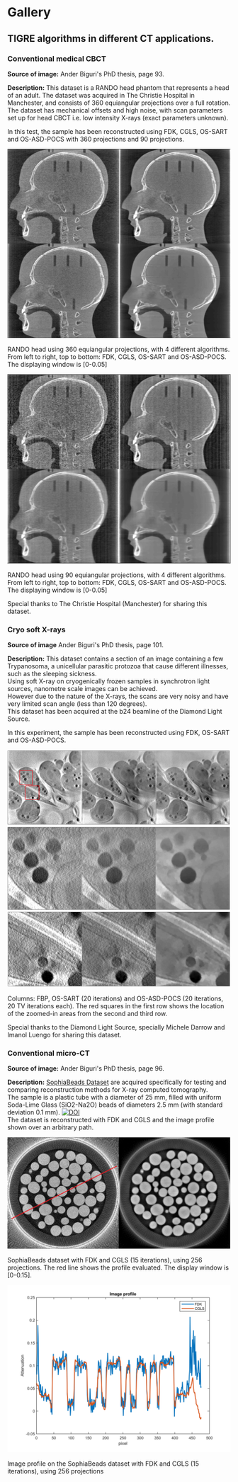 Gallery
=======

## TIGRE algorithms in different CT applications. 

### Conventional medical CBCT

**Source of image:** Ander Biguri's PhD thesis, page 93.

**Description:** This dataset is a RANDO head phantom that represents a head of an adult. The
dataset was acquired in The Christie Hospital in Manchester, and consists of 360 equiangular
projections over a full rotation.\
 The dataset has mechanical offsets and high noise,
with scan parameters set up for head CBCT i.e. low intensity X-rays (exact parameters unknown).

In this test, the sample has been reconstructed using FDK, CGLS, OS-SART and OS-ASD-POCS with 360 projections 
and 90 projections.

![im1](https://raw.githubusercontent.com/AnderBiguri/PhDThesis/master/Applications/randofull.png)

RANDO head using 360 equiangular projections, with 4 different algorithms. From left to right, top to bottom: FDK, CGLS, OS-SART and OS-ASD-POCS. The displaying window is [0-0.05]

![im1](https://raw.githubusercontent.com/AnderBiguri/PhDThesis/master/Applications/rando90.png)

RANDO head using 90 equiangular projections, with 4 different algorithms. From left to right, top to bottom: FDK, CGLS, OS-SART and OS-ASD-POCS. The displaying window is [0-0.05]

Special thanks to The Christie Hospital (Manchester) for sharing this dataset.

### Cryo soft X-rays

**Source of image** Ander Biguri's PhD thesis, page 101.

**Description:** This dataset contains a section of an image containing a few Trypanosoma, a unicellular
parasitic protozoa that cause different illnesses, such as the sleeping sickness.\
 Using soft X-ray on cryogenically frozen samples in synchrotron light sources, nanometre scale images can be achieved.\
 However due to the nature of the X-rays, the scans are very noisy and have very limited scan angle (less than 120 degrees).\
 This dataset has been acquired at the b24 beamline of the Diamond Light Source.
 
 In this experiment, the sample has been reconstructed using FDK, OS-SART and OS-ASD-POCS.
 
 ![im](https://raw.githubusercontent.com/AnderBiguri/PhDThesis/master/Applications/FBP_OSSART_TV.png)\
 ![im](https://raw.githubusercontent.com/AnderBiguri/PhDThesis/master/Applications/FBP_OSSART_TVz1.png)\
 ![im](https://raw.githubusercontent.com/AnderBiguri/PhDThesis/master/Applications/FBP_OSSART_TVz2.png)

Columns: FBP, OS-SART (20 iterations) and OS-ASD-POCS (20 iterations,
20 TV iterations each). The red squares in the first row shows the location of the
zoomed-in areas from the second and third row.

Special thanks to the Diamond Light Source, specially Michele Darrow and Imanol Luengo for sharing this dataset.

### Conventional micro-CT

**Source of image:** Ander Biguri's PhD thesis, page 96.

**Description:** [SophiaBeads Dataset](https://zenodo.org/record/16474) are acquired specifically for testing and comparing reconstruction methods for X-ray computed tomography.\
The sample is a plastic tube with a diameter of 25 mm, filled with uniform Soda-Lime Glass (SiO2-Na2O) beads of diameters 2.5 mm (with standard deviation 0.1 mm). [![DOI](https://zenodo.org/badge/DOI/10.5281/zenodo.16474.svg)](https://doi.org/10.5281/zenodo.16474)\
The dataset is reconstructed with FDK and CGLS and the image profile shown over an arbitrary path.

![im](https://raw.githubusercontent.com/AnderBiguri/PhDThesis/master/Applications/sophiaFDKCGLS.png)

SophiaBeads dataset with FDK and CGLS (15 iterations), using 256
projections. The red line shows the profile evaluated. The display window is [0-0.15].

![im](https://raw.githubusercontent.com/AnderBiguri/PhDThesis/master/Applications/spophiaprofile.png)

Image profile on the SophiaBeads dataset with FDK and CGLS (15
iterations), using 256 projections


